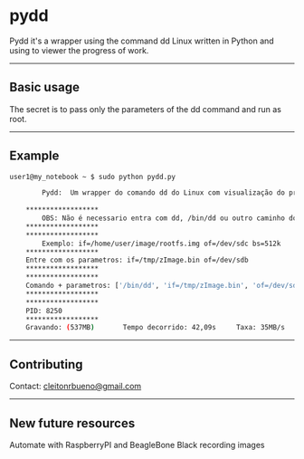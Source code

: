 pydd
====

Pydd it's a wrapper using the command dd Linux written in Python and using to viewer the progress of work.

-------
Basic usage
-------

The secret is to pass only the parameters of the dd command and run as root.

-------
Example
-------
~~~ sh
user1@my_notebook ~ $ sudo python pydd.py

        Pydd:  Um wrapper do comando dd do Linux com visualização do progresso em Python
    
    ******************
        OBS: Não é necessario entra com dd, /bin/dd ou outro caminho do binario dd
    ******************
    ******************
        Exemplo: if=/home/user/image/rootfs.img of=/dev/sdc bs=512k
    ******************
    Entre com os parametros: if=/tmp/zImage.bin of=/dev/sdb
    ******************
    ******************
    Comando + parametros: ['/bin/dd', 'if=/tmp/zImage.bin', 'of=/dev/sdb']
    ******************
    ******************
    PID: 8250
    ******************
    Gravando: (537MB)       Tempo decorrido: 42,09s     Taxa: 35MB/s
~~~

-------
Contributing
-------
Contact: cleitonrbueno@gmail.com

-------
New future resources
-------
Automate with RaspberryPI and BeagleBone Black recording images
